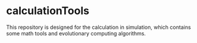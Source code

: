 # calculationTools
This repository is designed for the calculation in simulation, which contains some math tools and evolutionary computing algorithms.
